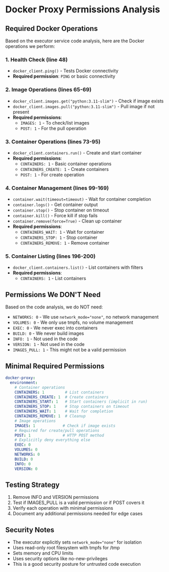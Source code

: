 # Docker Proxy Permissions Analysis

## Required Docker Operations

Based on the executor service code analysis, here are the Docker operations we perform:

### 1. Health Check (line 48)
- `docker_client.ping()` - Tests Docker connectivity
- **Required permission**: `PING` or basic connectivity

### 2. Image Operations (lines 65-69)
- `docker_client.images.get("python:3.11-slim")` - Check if image exists
- `docker_client.images.pull("python:3.11-slim")` - Pull image if not present
- **Required permissions**: 
  - `IMAGES: 1` - To check/list images
  - `POST: 1` - For the pull operation

### 3. Container Operations (lines 73-95)
- `docker_client.containers.run()` - Create and start container
- **Required permissions**:
  - `CONTAINERS: 1` - Basic container operations
  - `CONTAINERS_CREATE: 1` - Create containers
  - `POST: 1` - For create operation

### 4. Container Management (lines 99-169)
- `container.wait(timeout=timeout)` - Wait for container completion
- `container.logs()` - Get container output
- `container.stop()` - Stop container on timeout
- `container.kill()` - Force kill if stop fails
- `container.remove(force=True)` - Clean up container
- **Required permissions**:
  - `CONTAINERS_WAIT: 1` - Wait for container
  - `CONTAINERS_STOP: 1` - Stop container
  - `CONTAINERS_REMOVE: 1` - Remove container

### 5. Container Listing (lines 196-200)
- `docker_client.containers.list()` - List containers with filters
- **Required permissions**:
  - `CONTAINERS: 1` - List containers

## Permissions We DON'T Need

Based on the code analysis, we do NOT need:
- `NETWORKS: 0` - We use `network_mode="none"`, no network management
- `VOLUMES: 0` - We only use tmpfs, no volume management
- `EXEC: 0` - We never exec into containers
- `BUILD: 0` - We never build images
- `INFO: 1` - Not used in the code
- `VERSION: 1` - Not used in the code
- `IMAGES_PULL: 1` - This might not be a valid permission

## Minimal Required Permissions

```yaml
docker-proxy:
  environment:
    # Container operations
    CONTAINERS: 1         # List containers
    CONTAINERS_CREATE: 1  # Create containers
    CONTAINERS_START: 1   # Start containers (implicit in run)
    CONTAINERS_STOP: 1    # Stop containers on timeout
    CONTAINERS_WAIT: 1    # Wait for completion
    CONTAINERS_REMOVE: 1  # Cleanup
    # Image operations
    IMAGES: 1            # Check if image exists
    # Required for create/pull operations
    POST: 1              # HTTP POST method
    # Explicitly deny everything else
    EXEC: 0
    VOLUMES: 0
    NETWORKS: 0
    BUILD: 0
    INFO: 0
    VERSION: 0
```

## Testing Strategy

1. Remove INFO and VERSION permissions
2. Test if IMAGES_PULL is a valid permission or if POST covers it
3. Verify each operation with minimal permissions
4. Document any additional permissions needed for edge cases

## Security Notes

- The executor explicitly sets `network_mode="none"` for isolation
- Uses read-only root filesystem with tmpfs for /tmp
- Sets memory and CPU limits
- Uses security options like no-new-privileges
- This is a good security posture for untrusted code execution